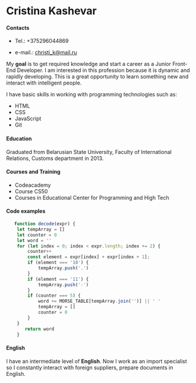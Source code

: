 # Cristina Kashevar

#### Contacts

- Tel.: +375296044869

- e-mail.: christi_k@mail.ru

My **goal** is to get required knowledge and start a career as a Junior Front-End Developer. I am interested in this profession because it is dynamic and rapidly developing. This is a great opportunity to learn something new and interact with intelligent people.

I have basic skills in working with programming technologies such as:

- HTML
- CSS
- JavaScript
- Git

#### Education

Graduated from Belarusian State University, Faculty of International Relations, Customs department in 2013.

#### Courses and Training

- Codeacademy
- Course CS50
- Courses in Educational Center for Programming and High Tech

#### Code examples

```js
   function decode(expr) {
    let tempArray = []
    let counter = 0
    let word = ''
    for (let index = 0; index < expr.length; index += 2) {
        counter++
        const element = expr[index] + expr[index + 1];
        if (element === '10') {
            tempArray.push('.')
        }
        if (element === '11') {
            tempArray.push('-')
        }
        if (counter === 5) {
            word += MORSE_TABLE[tempArray.join('')] || ' '
            tempArray = []
            counter = 0
        }
    }
       return word
    }
```

#### English

I have an intermediate level of **English**. Now I work as an import specialist so I constantly interact with foreign suppliers, prepare documents in English.
